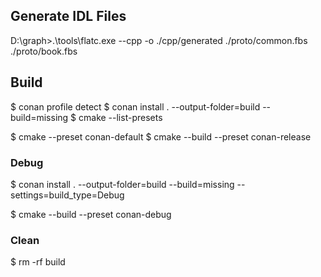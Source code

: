 ## Generate IDL Files

D:\graph>.\tools\flatc.exe --cpp -o ./cpp/generated ./proto/common.fbs ./proto/book.fbs

## Build

$ conan profile detect
$ conan install . --output-folder=build --build=missing
$ cmake --list-presets

$ cmake --preset conan-default
$ cmake --build --preset conan-release

### Debug

$ conan install . --output-folder=build --build=missing --settings=build_type=Debug

$ cmake --build --preset conan-debug

### Clean

$ rm -rf build


